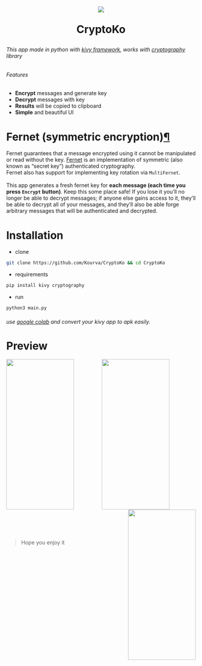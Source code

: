 <h1 align="center">
    <img align="center" src="https://user-images.githubusercontent.com/118578799/212907888-9bf45f71-8707-44e2-b536-64a46c9a7764.png" />
    <p> CryptoKo </p>
</h1>

###### This app made in python with [kivy framework](https://kivy.org), works with [cryptography](https://cryptography.io/en/latest/fernet/#cryptography.fernet.Fernet) library
###### Features
+ **Encrypt** messages and generate key
+ **Decrypt** messages with key
+ **Results** will be copied to clipboard
+ **Simple** and beautiful UI

# Fernet (symmetric encryption)[¶](https://cryptography.io/en/latest/fernet/#fernet-symmetric-encryption)

Fernet guarantees that a message encrypted using it cannot be manipulated or read without the key. [Fernet](https://github.com/fernet/spec/) is an implementation of symmetric (also known as “secret key”) authenticated cryptography.<br> Fernet also has support for implementing key rotation via `MultiFernet`.
<br><br>
This app generates a fresh fernet key for **each message (each time you press `Encrypt` button)**. Keep this some place safe! If you lose it you’ll no longer be able to decrypt messages; if anyone else gains access to it, they’ll be able to decrypt all of your messages, and they’ll also be able forge arbitrary messages that will be authenticated and decrypted.
# Installation
+ clone
```bash
git clone https://github.com/Kourva/CryptoKo && cd CryptoKo
```
+ requirements
```bash
pip install kivy cryptography
```
+ run
```bash
python3 main.py
```
 ###### use [google colab](https://colab.research.google.com/) and convert your kivy app to apk easily.


# Preview
<p align="center">
    <img align="left" src="https://user-images.githubusercontent.com/118578799/212908630-4b5c9eb1-d30c-421d-a15e-3946b8cad426.png" width=180 height=400 />
    <img align="center" src="https://user-images.githubusercontent.com/118578799/212908637-27649336-3472-48df-9a6f-28c6eda59277.jpg" width=180 height=400 />
    <img align="right" src="https://user-images.githubusercontent.com/118578799/212908645-29117a2c-022d-4531-82de-bdb469ab964f.jpg" width=180 height=400 />
</p>

<br><br><br>

> Hope you enjoy it
